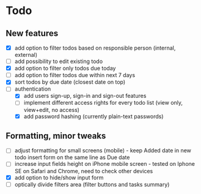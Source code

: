 # Todo

## New features

- [x] add option to filter todos based on responsible person (internal, external)
- [ ] add possibility to edit existing todo
- [x] add option to filter only todos due today
- [ ] add option to filter todos due within next 7 days
- [x] sort todos by due date (closest date on top)
- [ ] authentication
  - [x] add users sign-up, sign-in and sign-out features
  - [ ] implement different access rights for every todo list (view only, view+edit, no access)
  - [x] add password hashing (currently plain-text passwords)

## Formatting, minor tweaks

- [ ] adjust formatting for small screens (mobile) - keep Added date in new todo insert form on the same line as Due date
- [ ] increase input fields height on iPhone mobile screen - tested on Iphone SE on Safari and Chrome, need to check other devices
- [x] add option to hide/show input form
- [ ] optically divide filters area (filter buttons and tasks summary)
